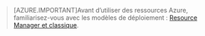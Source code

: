 > [AZURE.IMPORTANT]Avant d’utiliser des ressources Azure, familiarisez-vous avec les modèles de déploiement : [Resource Manager et classique](../resource-management-deployment-model.md).

<!---HONumber=Sept15_HO3-->